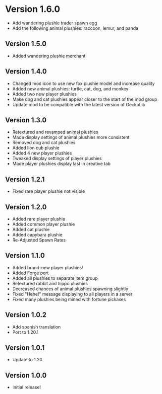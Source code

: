 # Version 1.6.0
- Add wandering plushie trader spawn egg 
- Add the following animal plushies: raccoon, lemur, and panda

## Version 1.5.0
- Added wandering plushie merchant

## Version 1.4.0
- Changed mod icon to use new fox plushie model and increase quality
- Added new animal plushies: turtle, cat, dog, and monkey
- Added two new player plushies
- Make dog and cat plushies appear closer to the start of the mod group
- Update mod to be compatible with the latest version of GeckoLib

## Version 1.3.0
- Retextured and revamped animal plushies
- Made display settings of animal plushies more consistent
- Removed dog and cat plushies
- Added lion cub plushie
- Added 4 new player plushies
- Tweaked display settings of player plushies
- Made player plushies display last in creative tab

## Version 1.2.1
- Fixed rare player plushie not visible

## Version 1.2.0
- Added rare player plushie
- Added common player plushie
- Added cat plushie
- Added capybara plushie
- Re-Adjusted Spawn Rates

## Version 1.1.0
- Added brand-new player plushies!
- Added Forge port
- Added all plushies to separate item group
- Retextured rabbit and hippo plushies
- Decreased chances of animal plushies spawning slightly
- Fixed "Hehe!" message displaying to all players in a server
- Fixed many plushies being mined with fortune pickaxes

## Version 1.0.2
- Add spanish translation
- Port to 1.20.1

## Version 1.0.1
- Update to 1.20

## Version 1.0.0
- Initial release!